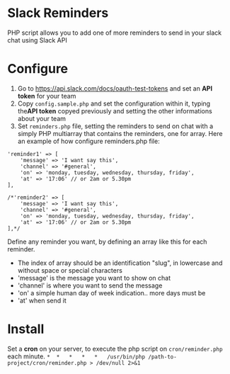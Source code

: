 # Slack Reminders
PHP script allows you to add one of more reminders to send in your slack chat using Slack API

# Configure
1. Go to https://api.slack.com/docs/oauth-test-tokens and set an **API token** for your team
2. Copy `config.sample.php` and set the configuration within it, typing the**API token** copyed previously and setting the other informations about your team
3. Set `reminders.php` file, setting the reminders to send on chat with a simply PHP multiarray that contains the reminders, one for array.
Here an example of how configure reminders.php file:

```
'reminder1' => [
	'message' => 'I want say this',
	'channel' => '#general',
	'on' => 'monday, tuesday, wednesday, thursday, friday',
	'at' => '17:06' // or 2am or 5.30pm
],

/*'reminder2' => [
	'message' => 'I want say this',
	'channel' => '#general',
	'on' => 'monday, tuesday, wednesday, thursday, friday',
	'at' => '17:06' // or 2am or 5.30pm
],*/
```

Define any reminder you want, by defining an array like this for each reminder.
* The index of array should be an identification "slug", in lowercase and without space or special characters
* 'message' is the message you want to show on chat
* 'channel' is where you want to send the message
* 'on' a simple human day of week indication.. more days must be
* 'at' when send it 

# Install
Set a **cron** on your server, to execute the php script on `cron/reminder.php` each minute.
`*	*	*	*	*	/usr/bin/php /path-to-project/cron/reminder.php > /dev/null 2>&1`

